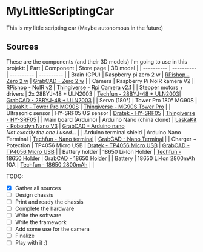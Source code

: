 # MyLittleScriptingCar
This is my little scripting car (Maybe autonomous in the future)

## Sources

These are the components (and their 3D models) I'm going to use in this projekt:
| Part | Component | Store page | 3D model |
| ---------- | ---------- | ---------- | ---------- |
| Brain (CPU) | Raspberry pi zero 2 w | [RPishop - Zero 2 w](https://rpishop.cz/zero/4311-raspberry-pi-zero-2-w-5056561800004.html) | [GrabCAD - Zero 2 w](https://grabcad.com/library/raspberry-pi-zero-2-w-1) |
| Camera | Raspberry Pi NoIR kamera V2 | [RPishop - NoIR v2](https://rpishop.cz/mipi-kamerove-moduly/331-raspberry-pi-noir-kamera-modul-v2.html) | [Thingiverse - Rpi Camera v2.1](https://www.thingiverse.com/thing:2376448/files) |
| Stepper motors + drivers | 2x 28BYJ-48 + ULN2003 | [Techfun - 28BYJ-48 + ULN2003](https://techfun.sk/produkt/krokovy-motor-28byj-48-modul-uln2003/)| [GrabCAD - 28BYJ-48 + ULN2003](https://grabcad.com/library/28byj-48-stepper-motor-and-uln2003-stepper-motor-driver-board-1) |
| Servo (180°) | Tower Pro 180° MG90S | [LaskaKit - Tower Pro MG90S](https://www.laskakit.cz/mini-servo-mg90s-s-kovovymi-prevody/) | [Thingiverse - MG90S Tower Pro](https://www.thingiverse.com/thing:253557/files) |
| Ultrasonic sensor | HY-SRF05 US sensor | [Dratek - HY-SRF05](https://dratek.cz/arduino/1735-meric-vzdalenosti-ultrazvukovy-5pin-hy-srf05-pro-arduino.html) | [Thingiverse - HY-SRF05](https://www.thingiverse.com/thing:2403007) |
| Main board (Arduino) | Arduino Nano (china clone) | [LaskaKit - Robotdyn Nano V3](https://www.laskakit.cz/robotdyn-arduino-nano-r3--atmega328p--pripajene-piny/) | [GrabCAD - Arduino nano](https://grabcad.com/library/arduino-nano-ch340-2) <br> _Not exactly the one I used..._ |
| Arduino terminal shield | Arduino Nano Terminal | [Techfun - Nano terminal](https://techfun.sk/produkt/arduino-nano-terminal-shield/) | [GrabCAD - Nano Terminal](https://grabcad.com/library/arduino-nano-expansion-board-1) |
| Charger + Potection | TP4056 Micro USB | [Dratek - TP4056 Micro USB](https://dratek.cz/arduino/971-micro-usb-nabijecka-baterii.html) | [GrabCAD - TP4056 Micro USB](https://grabcad.com/library/tp4056-cargador-de-baterias-litio-lipo-5v-1a-1) |
| Battery holder | 18650 Li-Ion Holder | [Techfun - 18650 Holder](https://techfun.sk/cs/produkt/drz%C3%A1k-pro-jednu-18650-li-ion-baterii/) | [GrabCAD - 18650 Holder](https://grabcad.com/library/18650-battery-holder-generic-1) |
| Battery | 18650 Li-Ion 2800mAh 10A | [Techfun - 18650 2800mAh](https://techfun.sk/cs/produkt/18650-baterie-tenpower-inr18650-22he-2800mah-10a/) | []() |

TODO:

- [x] Gather all sources
- [ ] Design chassis
- [ ] Print and ready the chassis
- [ ] Complete the hardware
- [ ] Write the software
- [ ] Write the framework
- [ ] Add some use for the camera
- [ ] Finalize
- [ ] Play with it :)
